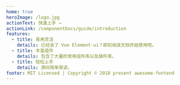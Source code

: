 ```yaml
---
home: true
heroImage: /logo.jpg
actionText: 快速上手 →
actionLink: /componentDocs/guide/introduction
features:
  - title: 易用灵活
    details: 已经会了 Vue Element-ui？即刻阅读文档开始使用吧。
  - title: 丰富组件
    details: 包含了大量的常用组件库以及插件库。
  - title: 轻松上手
    details: 源码简单易读。
footer: MIT Licensed | Copyright © 2018 present awesome-fontend
---
```

